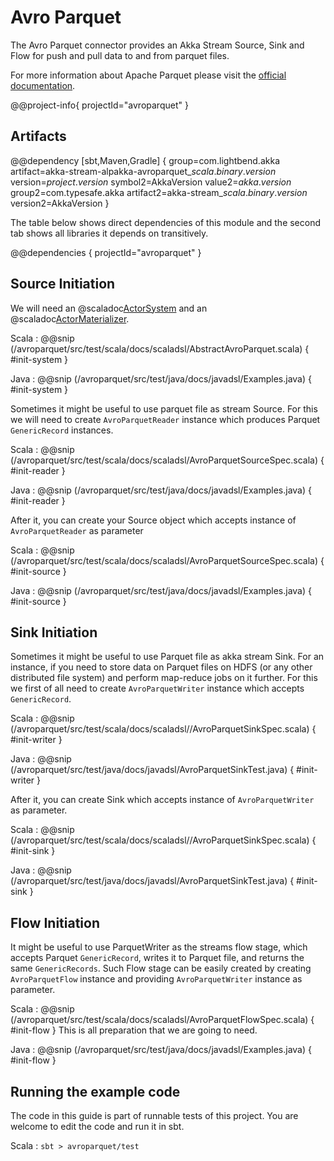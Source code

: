 # Avro Parquet

The Avro Parquet connector provides an Akka Stream Source, Sink and Flow for push and pull data to and from parquet files.

For more information about Apache Parquet please visit the [official documentation](https://parquet.apache.org/documentation/latest/).

@@project-info{ projectId="avroparquet" }

## Artifacts

@@dependency [sbt,Maven,Gradle] {
  group=com.lightbend.akka
  artifact=akka-stream-alpakka-avroparquet_$scala.binary.version$
  version=$project.version$
  symbol2=AkkaVersion
  value2=$akka.version$
  group2=com.typesafe.akka
  artifact2=akka-stream_$scala.binary.version$
  version2=AkkaVersion
}

The table below shows direct dependencies of this module and the second tab shows all libraries it depends on transitively.

@@dependencies { projectId="avroparquet" }

## Source Initiation

We will need an @scaladoc[ActorSystem](akka.actor.ActorSystem) and an @scaladoc[ActorMaterializer](akka.stream.ActorMaterializer).

Scala
: @@snip (/avroparquet/src/test/scala/docs/scaladsl/AbstractAvroParquet.scala) { #init-system }

Java
: @@snip (/avroparquet/src/test/java/docs/javadsl/Examples.java) { #init-system }

Sometimes it might be useful to use parquet file as stream Source. For this we will need to create `AvroParquetReader` 
instance which produces Parquet `GenericRecord` instances.
 
Scala
: @@snip (/avroparquet/src/test/scala/docs/scaladsl/AvroParquetSourceSpec.scala) { #init-reader } 

Java
: @@snip (/avroparquet/src/test/java/docs/javadsl/Examples.java) { #init-reader }

After it, you can create your Source object which accepts instance of `AvroParquetReader` as parameter 

Scala
: @@snip (/avroparquet/src/test/scala/docs/scaladsl/AvroParquetSourceSpec.scala) { #init-source }

Java
: @@snip (/avroparquet/src/test/java/docs/javadsl/Examples.java) { #init-source }

## Sink Initiation

Sometimes it might be useful to use Parquet file as akka stream Sink. For an instance, if you need to store data on 
Parquet files on HDFS (or any other distributed file system) and perform map-reduce jobs on it further. 
For this we first of all need to create `AvroParquetWriter` instance which accepts `GenericRecord`.
 
Scala
: @@snip (/avroparquet/src/test/scala/docs/scaladsl//AvroParquetSinkSpec.scala) { #init-writer } 

Java
: @@snip (/avroparquet/src/test/java/docs/javadsl/AvroParquetSinkTest.java) { #init-writer }

After it, you can create Sink which accepts instance of `AvroParquetWriter` as parameter. 
 
Scala
: @@snip (/avroparquet/src/test/scala/docs/scaladsl//AvroParquetSinkSpec.scala) { #init-sink }

Java
: @@snip (/avroparquet/src/test/java/docs/javadsl/AvroParquetSinkTest.java) { #init-sink }

## Flow Initiation

It might be useful to use ParquetWriter as the streams flow stage, which accepts Parquet `GenericRecord`, writes it to
Parquet file, and returns the same `GenericRecords`. Such Flow stage can be easily created by creating `AvroParquetFlow`
instance and providing `AvroParquetWriter` instance as parameter.

Scala
: @@snip (/avroparquet/src/test/scala/docs/scaladsl/AvroParquetFlowSpec.scala) { #init-flow }
This is all preparation that we are going to need.

Java
: @@snip (/avroparquet/src/test/java/docs/javadsl/Examples.java) { #init-flow }

## Running the example code

The code in this guide is part of runnable tests of this project. You are welcome to edit the code and run it in sbt.

Scala
:   ```
    sbt
    > avroparquet/test
    ```
